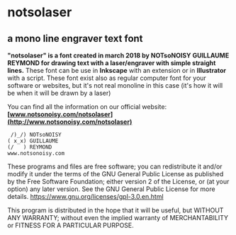 # notsolaser
## a mono line engraver text font

**"notsolaser" is a font created in march 2018 by NOTsoNOISY GUILLAUME REYMOND
for drawing text with a laser/engraver with simple straight lines.** These font can be use in **Inkscape** with an extension or in **Illustrator** with a script. These font exist also as regular computer font for your software or websites, but it's not real monoline in this case (it's how it will be when it will be drawn by a laser)

You can find all the information on our official website:
**[www.notsonoisy.com/notsolaser](http://www.notsonoisy.com/notsolaser)**

```
 /)_/) NOTsoNOISY
( x_x) GUILLAUME
(/   ) REYMOND
www.notsonoisy.com
```

These programs and files are free software; you can redistribute it and/or modify
it under the terms of the GNU General Public License as published by
the Free Software Foundation; either version 2 of the License, or
(at your option) any later version.
See the GNU General Public License for more details.
https://www.gnu.org/licenses/gpl-3.0.en.html

This program is distributed in the hope that it will be useful,
but WITHOUT ANY WARRANTY; without even the implied warranty of
MERCHANTABILITY or FITNESS FOR A PARTICULAR PURPOSE.  